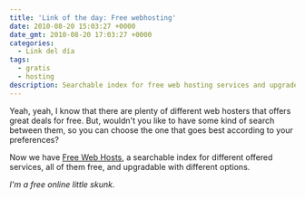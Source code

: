 ```yaml
---
title: 'Link of the day: Free webhosting'
date: 2010-08-20 15:03:27 +0000
date_gmt: 2010-08-20 17:03:27 +0000
categories:
  - Link del día
tags:
  - gratis
  - hosting
description: Searchable index for free web hosting services and upgrades.
---
```



Yeah, yeah, I know that there are plenty of different web hosters that offers great deals for free. But, wouldn't you like to have some kind of search between them, so you can choose the one that goes best according to your preferences?

Now we have [Free Web Hosts](http://www.free-webhosts.com/), a searchable index for different offered services, all of them free, and upgradable with different options.

_I'm a free online little skunk._
